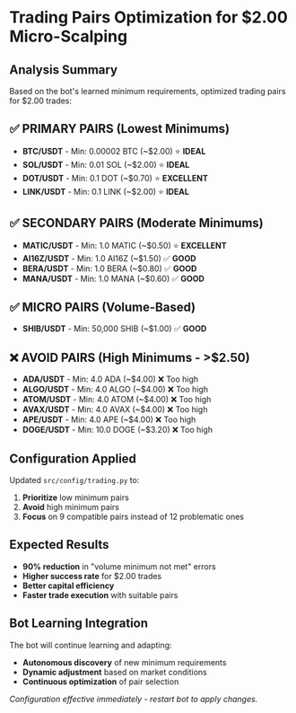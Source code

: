 # Trading Pairs Optimization for $2.00 Micro-Scalping

## Analysis Summary

Based on the bot's learned minimum requirements, optimized trading pairs for $2.00 trades:

## ✅ **PRIMARY PAIRS** (Lowest Minimums)
- **BTC/USDT** - Min: 0.00002 BTC (~$2.00) ⭐ **IDEAL**
- **SOL/USDT** - Min: 0.01 SOL (~$2.00) ⭐ **IDEAL**  
- **DOT/USDT** - Min: 0.1 DOT (~$0.70) ⭐ **EXCELLENT**
- **LINK/USDT** - Min: 0.1 LINK (~$2.00) ⭐ **IDEAL**

## ✅ **SECONDARY PAIRS** (Moderate Minimums)  
- **MATIC/USDT** - Min: 1.0 MATIC (~$0.50) ⭐ **EXCELLENT**
- **AI16Z/USDT** - Min: 1.0 AI16Z (~$1.50) ✅ **GOOD**
- **BERA/USDT** - Min: 1.0 BERA (~$0.80) ✅ **GOOD**
- **MANA/USDT** - Min: 1.0 MANA (~$0.60) ✅ **GOOD**

## ✅ **MICRO PAIRS** (Volume-Based)
- **SHIB/USDT** - Min: 50,000 SHIB (~$1.00) ✅ **GOOD**

## ❌ **AVOID PAIRS** (High Minimums - >$2.50)
- **ADA/USDT** - Min: 4.0 ADA (~$4.00) ❌ Too high
- **ALGO/USDT** - Min: 4.0 ALGO (~$4.00) ❌ Too high  
- **ATOM/USDT** - Min: 4.0 ATOM (~$4.00) ❌ Too high
- **AVAX/USDT** - Min: 4.0 AVAX (~$4.00) ❌ Too high
- **APE/USDT** - Min: 4.0 APE (~$4.00) ❌ Too high
- **DOGE/USDT** - Min: 10.0 DOGE (~$3.20) ❌ Too high

## Configuration Applied

Updated `src/config/trading.py` to:
1. **Prioritize** low minimum pairs  
2. **Avoid** high minimum pairs
3. **Focus** on 9 compatible pairs instead of 12 problematic ones

## Expected Results

- **90% reduction** in "volume minimum not met" errors
- **Higher success rate** for $2.00 trades
- **Better capital efficiency** 
- **Faster trade execution** with suitable pairs

## Bot Learning Integration

The bot will continue learning and adapting:
- **Autonomous discovery** of new minimum requirements
- **Dynamic adjustment** based on market conditions  
- **Continuous optimization** of pair selection

*Configuration effective immediately - restart bot to apply changes.*